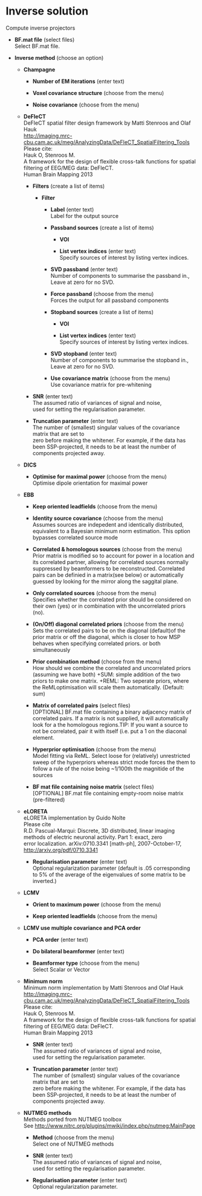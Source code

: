 # Inverse solution  
Compute inverse projectors   

* **BF.mat file** (select files)  
Select BF.mat file.   

* **Inverse method** (choose an option)  

    * **Champagne**   

        * **Number of EM iterations** (enter text)  

        * **Voxel covariance structure** (choose from the menu)  

        * **Noise covariance** (choose from the menu)  

    * **DeFleCT**   
    DeFleCT spatial filter design framework by Matti Stenroos and Olaf Hauk   
    http://imaging.mrc-cbu.cam.ac.uk/meg/AnalyzingData/DeFleCT_SpatialFiltering_Tools   
    Please cite:   
    Hauk O, Stenroos M.   
    A framework for the design of flexible cross-talk functions for spatial filtering of EEG/MEG data: DeFleCT.   
    Human Brain Mapping 2013   

        * **Filters** (create a list of items)  

            * **Filter**   

                * **Label** (enter text)  
                Label for the output source   

                * **Passband sources** (create a list of items)  

                    * **VOI**   

                    * **List vertex indices** (enter text)  
                    Specify sources of interest by listing vertex indices.   

                * **SVD passband** (enter text)  
                Number of components to summarise the passband in.,   
                Leave at zero for no SVD.   

                * **Force passband** (choose from the menu)  
                Forces the output for all passband components    

                * **Stopband sources** (create a list of items)  

                    * **VOI**   

                    * **List vertex indices** (enter text)  
                    Specify sources of interest by listing vertex indices.   

                * **SVD stopband** (enter text)  
                Number of components to summarise the stopband in.,   
                Leave at zero for no SVD.   

                * **Use covariance matrix** (choose from the menu)  
                Use covariance matrix for pre-whitening   

        * **SNR** (enter text)  
        The assumed ratio of variances of signal and noise,   
        used for setting the regularisation parameter.   

        * **Truncation parameter** (enter text)  
        The number of (smallest) singular values of the covariance matrix that are set to    
        zero before making the whitener. For example, if the data has been SSP-projected, it needs to be at least the number of    
        components projected away.   

    * **DICS**   

        * **Optimise for maximal power** (choose from the menu)  
        Optimise dipole orientation for maximal power   

    * **EBB**   

        * **Keep oriented leadfields** (choose from the menu)  

        * **Identity source covariance** (choose from the menu)  
        Assumes sources are indepedent and identically distributed, equivalent to a Bayesian minimum norm estimation. This option bypasses correlated source mode   

        * **Correlated & homologous sources** (choose from the menu)  
        Prior matrix is modified so to account for power in a location and its correlated partner, allowing for correlated sources normally suppressed by beamformers to be reconstructed. Correlated pairs can be definied in a matrix(see below) or automatically guessed by looking for the mirror along the saggital plane.   

        * **Only correlated sources** (choose from the menu)  
        Specifies whether the correlated prior should be considered on their own (yes) or in combination with the uncorrelated priors (no).   

        * **(On/Off) diagonal correlated priors** (choose from the menu)  
        Sets the correlated pairs to be on the diagonal (default)of the prior matrix or off the diagonal, which is closer to how MSP behaves when specifying correlated priors. or both simultaneously   

        * **Prior combination method** (choose from the menu)  
        How should we combine the correlated and uncorrelated priors (assuming we have both) +SUM: simple addition of the two priors to make one matrix. +REML: Two seperate priors, where the ReMLoptimisation will scale them automatically. (Default: sum)   

        * **Matrix of correlated pairs** (select files)  
        [OPTIONAL] BF.mat file containing a binary adjacency matrix of correlated pairs. If a matrix is not supplied, it will automatically look for a the homologous regions.TIP: If you want a source to not be correlated, pair it with itself (i.e. put a 1 on the diaconal element.   

        * **Hyperprior optimisation** (choose from the menu)  
        Model fitting via ReML. Select loose for (relatively) unrestricted sweep of the hyperpriors whereas strict mode forces the them to follow a rule of the noise being ~1/100th the magnitide of the sources   

        * **BF mat file containing noise matrix** (select files)  
        [OPTIONAL] BF.mat file containing empty-room noise matrix (pre-filtered)   

    * **eLORETA**   
    eLORETA implementation by Guido Nolte   
    Please cite   
    R.D. Pascual-Marqui: Discrete, 3D distributed, linear imaging methods of electric neuronal activity. Part 1: exact, zero   
    error localization. arXiv:0710.3341 [math-ph], 2007-October-17, http://arxiv.org/pdf/0710.3341   

        * **Regularisation parameter** (enter text)  
        Optional regularization parameter (default is .05 corresponding    
        to 5% of the average of the eigenvalues of some matrix to be inverted.)   

    * **LCMV**   

        * **Orient to maximum power** (choose from the menu)  

        * **Keep oriented leadfields** (choose from the menu)  

    * **LCMV use multiple covariance and PCA order**   

        * **PCA order** (enter text)  

        * **Do bilateral beamformer** (enter text)  

        * **Beamformer type** (choose from the menu)  
        Select Scalar or Vector   

    * **Minimum norm**   
    Minimum norm implementation by Matti Stenroos and Olaf Hauk   
    http://imaging.mrc-cbu.cam.ac.uk/meg/AnalyzingData/DeFleCT_SpatialFiltering_Tools   
    Please cite:   
    Hauk O, Stenroos M.   
    A framework for the design of flexible cross-talk functions for spatial filtering of EEG/MEG data: DeFleCT.   
    Human Brain Mapping 2013   

        * **SNR** (enter text)  
        The assumed ratio of variances of signal and noise,   
        used for setting the regularisation parameter.   

        * **Truncation parameter** (enter text)  
        The number of (smallest) singular values of the covariance matrix that are set to    
        zero before making the whitener. For example, if the data has been SSP-projected, it needs to be at least the number of    
        components projected away.   

    * **NUTMEG methods**   
    Methods ported from NUTMEG toolbox   
    See http://www.nitrc.org/plugins/mwiki/index.php/nutmeg:MainPage   

        * **Method** (choose from the menu)  
        Select one of NUTMEG methods   

        * **SNR** (enter text)  
        The assumed ratio of variances of signal and noise,   
        used for setting the regularisation parameter.   

        * **Regularisation parameter** (enter text)  
        Optional regularization parameter.   
